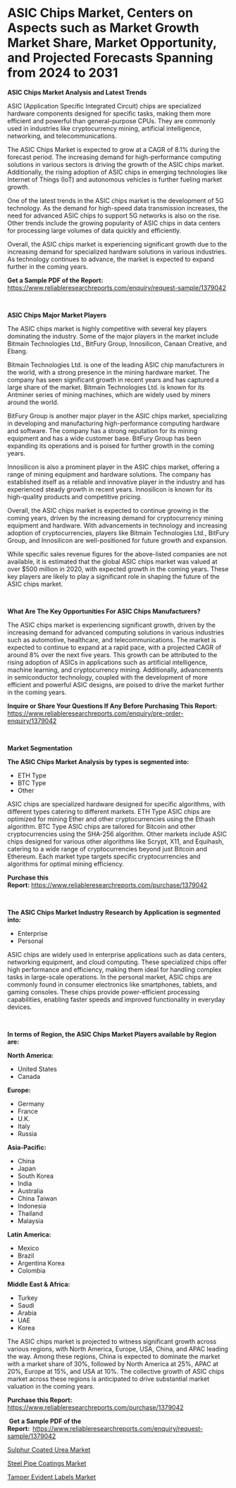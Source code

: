 <p><h1>ASIC Chips Market, Centers on Aspects such as Market Growth Market Share, Market Opportunity, and Projected Forecasts Spanning from 2024 to 2031</h1></p><p><strong>ASIC Chips Market Analysis and Latest Trends</strong></p>
<p><p>ASIC (Application Specific Integrated Circuit) chips are specialized hardware components designed for specific tasks, making them more efficient and powerful than general-purpose CPUs. They are commonly used in industries like cryptocurrency mining, artificial intelligence, networking, and telecommunications.</p><p>The ASIC Chips Market is expected to grow at a CAGR of 8.1% during the forecast period. The increasing demand for high-performance computing solutions in various sectors is driving the growth of the ASIC chips market. Additionally, the rising adoption of ASIC chips in emerging technologies like Internet of Things (IoT) and autonomous vehicles is further fueling market growth.</p><p>One of the latest trends in the ASIC chips market is the development of 5G technology. As the demand for high-speed data transmission increases, the need for advanced ASIC chips to support 5G networks is also on the rise. Other trends include the growing popularity of ASIC chips in data centers for processing large volumes of data quickly and efficiently.</p><p>Overall, the ASIC chips market is experiencing significant growth due to the increasing demand for specialized hardware solutions in various industries. As technology continues to advance, the market is expected to expand further in the coming years.</p></p>
<p><strong>Get a Sample PDF of the Report:&nbsp;</strong> <a href="https://www.reliableresearchreports.com/enquiry/request-sample/1379042">https://www.reliableresearchreports.com/enquiry/request-sample/1379042</a></p>
<p>&nbsp;</p>
<p><strong>ASIC Chips Major Market Players</strong></p>
<p><p>The ASIC chips market is highly competitive with several key players dominating the industry. Some of the major players in the market include Bitmain Technologies Ltd., BitFury Group, Innosilicon, Canaan Creative, and Ebang. </p><p>Bitmain Technologies Ltd. is one of the leading ASIC chip manufacturers in the world, with a strong presence in the mining hardware market. The company has seen significant growth in recent years and has captured a large share of the market. Bitmain Technologies Ltd. is known for its Antminer series of mining machines, which are widely used by miners around the world. </p><p>BitFury Group is another major player in the ASIC chips market, specializing in developing and manufacturing high-performance computing hardware and software. The company has a strong reputation for its mining equipment and has a wide customer base. BitFury Group has been expanding its operations and is poised for further growth in the coming years. </p><p>Innosilicon is also a prominent player in the ASIC chips market, offering a range of mining equipment and hardware solutions. The company has established itself as a reliable and innovative player in the industry and has experienced steady growth in recent years. Innosilicon is known for its high-quality products and competitive pricing. </p><p>Overall, the ASIC chips market is expected to continue growing in the coming years, driven by the increasing demand for cryptocurrency mining equipment and hardware. With advancements in technology and increasing adoption of cryptocurrencies, players like Bitmain Technologies Ltd., BitFury Group, and Innosilicon are well-positioned for future growth and expansion. </p><p>While specific sales revenue figures for the above-listed companies are not available, it is estimated that the global ASIC chips market was valued at over $500 million in 2020, with expected growth in the coming years. These key players are likely to play a significant role in shaping the future of the ASIC chips market.</p></p>
<p>&nbsp;</p>
<p><strong>What Are The Key Opportunities For ASIC Chips Manufacturers?</strong></p>
<p><p>The ASIC chips market is experiencing significant growth, driven by the increasing demand for advanced computing solutions in various industries such as automotive, healthcare, and telecommunications. The market is expected to continue to expand at a rapid pace, with a projected CAGR of around 8% over the next five years. This growth can be attributed to the rising adoption of ASICs in applications such as artificial intelligence, machine learning, and cryptocurrency mining. Additionally, advancements in semiconductor technology, coupled with the development of more efficient and powerful ASIC designs, are poised to drive the market further in the coming years.</p></p>
<p><strong>Inquire or Share Your Questions If Any Before Purchasing This Report:</strong> <a href="https://www.reliableresearchreports.com/enquiry/pre-order-enquiry/1379042">https://www.reliableresearchreports.com/enquiry/pre-order-enquiry/1379042</a></p>
<p>&nbsp;</p>
<p><strong>Market Segmentation</strong></p>
<p><strong>The ASIC Chips Market Analysis by types is segmented into:</strong></p>
<p><ul><li>ETH Type</li><li>BTC Type</li><li>Other</li></ul></p>
<p><p>ASIC chips are specialized hardware designed for specific algorithms, with different types catering to different markets. ETH Type ASIC chips are optimized for mining Ether and other cryptocurrencies using the Ethash algorithm. BTC Type ASIC chips are tailored for Bitcoin and other cryptocurrencies using the SHA-256 algorithm. Other markets include ASIC chips designed for various other algorithms like Scrypt, X11, and Equihash, catering to a wide range of cryptocurrencies beyond just Bitcoin and Ethereum. Each market type targets specific cryptocurrencies and algorithms for optimal mining efficiency.</p></p>
<p><strong>Purchase this Report:&nbsp;</strong><a href="https://www.reliableresearchreports.com/purchase/1379042">https://www.reliableresearchreports.com/purchase/1379042</a></p>
<p>&nbsp;</p>
<p><strong>The ASIC Chips Market Industry Research by Application is segmented into:</strong></p>
<p><ul><li>Enterprise</li><li>Personal</li></ul></p>
<p><p>ASIC chips are widely used in enterprise applications such as data centers, networking equipment, and cloud computing. These specialized chips offer high performance and efficiency, making them ideal for handling complex tasks in large-scale operations. In the personal market, ASIC chips are commonly found in consumer electronics like smartphones, tablets, and gaming consoles. These chips provide power-efficient processing capabilities, enabling faster speeds and improved functionality in everyday devices.</p></p>
<p>&nbsp;</p>
<p><strong>In terms of Region, the ASIC Chips Market Players available by Region are:</strong></p>
<p>
    <p> <strong> North America: </strong>
        <ul>
            <li>United States</li>
            <li>Canada</li>
        </ul>
        </p> 
    <p> <strong> Europe: </strong>
        <ul>
            <li>Germany</li>
            <li>France</li>
            <li>U.K.</li>
            <li>Italy</li>
            <li>Russia</li>
        </ul>
        </p> 
    <p> <strong> Asia-Pacific: </strong>
        <ul>
            <li>China</li>
            <li>Japan</li>
            <li>South Korea</li>
            <li>India</li>
            <li>Australia</li>
            <li>China Taiwan</li>
            <li>Indonesia</li>
            <li>Thailand</li>
            <li>Malaysia</li>
        </ul>
        </p> 
    <p> <strong> Latin America: </strong>
        <ul>
            <li>Mexico</li>
            <li>Brazil</li>
            <li>Argentina Korea</li>
            <li>Colombia</li>
        </ul>
        </p> 
    <p> <strong> Middle East & Africa: </strong>
        <ul>
            <li>Turkey</li>
            <li>Saudi</li>
            <li>Arabia</li>
            <li>UAE</li>
            <li>Korea</li>
        </ul>
    </p>
    </p>
<p><p>The ASIC chips market is projected to witness significant growth across various regions, with North America, Europe, USA, China, and APAC leading the way. Among these regions, China is expected to dominate the market with a market share of 30%, followed by North America at 25%, APAC at 20%, Europe at 15%, and USA at 10%. The collective growth of ASIC chips market across these regions is anticipated to drive substantial market valuation in the coming years.</p></p>
<p><strong>Purchase this Report: </strong><a href="https://www.reliableresearchreports.com/purchase/1379042">https://www.reliableresearchreports.com/purchase/1379042</a></p>
<p>&nbsp;<strong>Get a Sample PDF of the Report:&nbsp;&nbsp;</strong><a href="https://www.reliableresearchreports.com/enquiry/request-sample/1379042">https://www.reliableresearchreports.com/enquiry/request-sample/1379042</a></p>
<p><strong></strong></p>
<p><p><a href="https://gentle-editor-9db.notion.site/Sulphur-Coated-Urea-Market-Insights-Market-Players-and-Forecast-Till-2031-5f5da47281ce4b49a0f8002b67a60256">Sulphur Coated Urea Market</a></p><p><a href="https://cautious-neon-760.notion.site/Steel-Pipe-Coatings-Market-Analysis-Examines-its-Scope-on-Growth-Opportunities-and-Forecasted-Trend-4a93079c86d842d0b47d83c4dd4f53b9">Steel Pipe Coatings Market</a></p><p><a href="https://spotless-saver-8fd.notion.site/Tamper-Evident-Labels-Market-Furnish-Information-about-Market-Size-Market-Share-Market-Dynamics-a-857de28e5f084d34816b8f3a6b9ab784">Tamper Evident Labels Market</a></p></p>